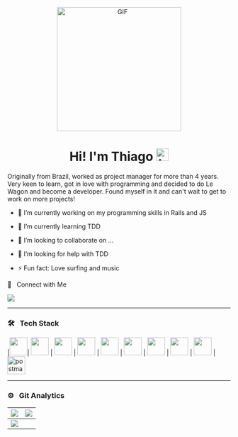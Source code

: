 <p align="center">
<img alt="GIF" src="https://github.com/arsentieva/arsentieva/blob/main/code.gif?raw=true" height="280" />
 <p/>
<h1 align="center"> Hi! I'm Thiago <img src="https://user-images.githubusercontent.com/1303154/88677602-1635ba80-d120-11ea-84d8-d263ba5fc3c0.gif" width="28px" alt="hi"></h1>

Originally from Brazil, worked as project manager for more than 4 years. Very keen to learn, got in love with programming and decided to do Le Wagon and become a developer. Found myself in it and can't wait to get to work on more projects!


- 🔭 I’m currently working on my programming skills in Rails and JS 
- 🌱 I’m currently learning TDD
- 👯 I’m looking to collaborate on ...
- 🤔 I’m looking for help with TDD 

- ⚡ Fun fact: Love surfing and music

🤝 &nbsp; Connect with Me

[<img src="https://img.shields.io/badge/linkedin-%230077B5.svg?&style=for-the-badge&logo=linkedin&logoColor=white" />](https://www.linkedin.com/in/thiago-rossiter-calazans-b0863866/)

<hr>

### 🛠 &nbsp; Tech Stack

|<img src="https://cdn.jsdelivr.net/gh/devicons/devicon/icons/rails/rails-original-wordmark.svg" width=40 />| <img src="https://cdn.jsdelivr.net/gh/devicons/devicon/icons/javascript/javascript-original.svg" width=40 /> | <img src="https://cdn.jsdelivr.net/gh/devicons/devicon/icons/ruby/ruby-original-wordmark.svg" width=40 /> | <img src="https://cdn.jsdelivr.net/gh/devicons/devicon/icons/postgresql/postgresql-original-wordmark.svg" width=40 /> | <img src="https://cdn.jsdelivr.net/gh/devicons/devicon/icons/html5/html5-original-wordmark.svg" width=40 /> | <img src="https://cdn.jsdelivr.net/gh/devicons/devicon/icons/css3/css3-original-wordmark.svg" width=40 /> | <img src="https://cdn.jsdelivr.net/gh/devicons/devicon/icons/bootstrap/bootstrap-original-wordmark.svg" width=40 /> | <img src="https://cdn.jsdelivr.net/gh/devicons/devicon/icons/git/git-original.svg" width=40 /> | <img src="https://cdn.jsdelivr.net/gh/devicons/devicon/icons/heroku/heroku-plain-wordmark.svg" width=40 /> | <img src="https://www.vectorlogo.zone/logos/getpostman/getpostman-icon.svg" alt="postman" width="40">

<hr>

### ⚙️ &nbsp; Git Analytics

<img src="https://github-readme-stats.vercel.app/api?username=thiagocal&&show_icons=true&count_private=true&theme=github_dark">|<img src="https://github-readme-streak-stats.herokuapp.com/?user=thiagocal&theme=blueberry_duo"/>
|---|---|
<img src="https://github-readme-stats.vercel.app/api/top-langs/?username=thiagocal&layout=compact&theme=github_dark"/>|
